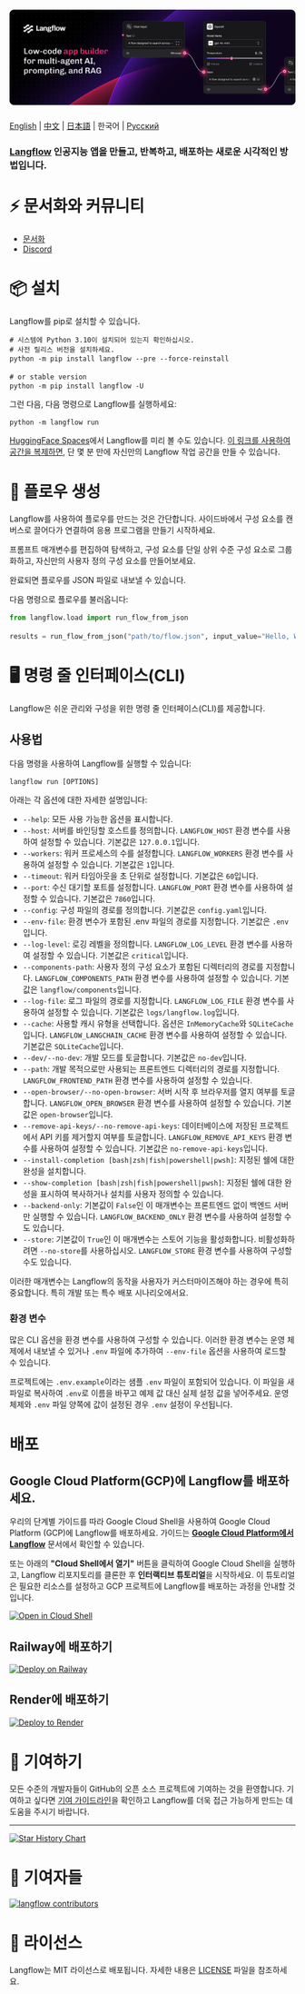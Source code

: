 <!-- markdownlint-disable MD030 -->

# [![Langflow](https://github.com/langflow-ai/langflow/blob/dev/docs/static/img/hero.png)](https://www.langflow.org)

[English](./README.md) | [中文](READMEs/README-ZH.md) | [日本語](READMEs/README-JA.md) | 한국어 | [Русский](READMEs/README-RUS.md)

### [Langflow](https://www.langflow.org) 인공지능 앱을 만들고, 반복하고, 배포하는 새로운 시각적인 방법입니다.

# ⚡️ 문서화와 커뮤니티

- [문서화](https://docs.langflow.org)
- [Discord](https://discord.com/invite/EqksyE2EX9)

# 📦 설치

Langflow를 pip로 설치할 수 있습니다.

```shell
# 시스템에 Python 3.10이 설치되어 있는지 확인하십시오.
# 사전 릴리스 버전을 설치하세요.
python -m pip install langflow --pre --force-reinstall

# or stable version
python -m pip install langflow -U
```

그런 다음, 다음 명령으로 Langflow를 실행하세요:

```shell
python -m langflow run
```

[HuggingFace Spaces](https://huggingface.co/spaces/Langflow/Langflow-Preview)에서 Langflow를 미리 볼 수도 있습니다. [이 링크를 사용하여 공간을 복제하면](https://huggingface.co/spaces/Langflow/Langflow-Preview?duplicate=true), 단 몇 분 만에 자신만의 Langflow 작업 공간을 만들 수 있습니다.

# 🎨 플로우 생성

Langflow를 사용하여 플로우를 만드는 것은 간단합니다. 사이드바에서 구성 요소를 캔버스로 끌어다가 연결하여 응용 프로그램을 만들기 시작하세요.

프롬프트 매개변수를 편집하여 탐색하고, 구성 요소를 단일 상위 수준 구성 요소로 그룹화하고, 자신만의 사용자 정의 구성 요소를 만들어보세요.

완료되면 플로우를 JSON 파일로 내보낼 수 있습니다.

다음 명령으로 플로우를 불러옵니다:

```python
from langflow.load import run_flow_from_json

results = run_flow_from_json("path/to/flow.json", input_value="Hello, World!")
```

# 🖥️ 명령 줄 인터페이스(CLI)

Langflow은 쉬운 관리와 구성을 위한 명령 줄 인터페이스(CLI)를 제공합니다.

## 사용법

다음 명령을 사용하여 Langflow를 실행할 수 있습니다:

```shell
langflow run [OPTIONS]
```

아래는 각 옵션에 대한 자세한 설명입니다:

- `--help`: 모든 사용 가능한 옵션을 표시합니다.
- `--host`: 서버를 바인딩할 호스트를 정의합니다. `LANGFLOW_HOST` 환경 변수를 사용하여 설정할 수 있습니다. 기본값은 `127.0.0.1`입니다.
- `--workers`: 워커 프로세스의 수를 설정합니다. `LANGFLOW_WORKERS` 환경 변수를 사용하여 설정할 수 있습니다. 기본값은 `1`입니다.
- `--timeout`: 워커 타임아웃을 초 단위로 설정합니다. 기본값은 `60`입니다.
- `--port`: 수신 대기할 포트를 설정합니다. `LANGFLOW_PORT` 환경 변수를 사용하여 설정할 수 있습니다. 기본값은 `7860`입니다.
- `--config`: 구성 파일의 경로를 정의합니다. 기본값은 `config.yaml`입니다.
- `--env-file`: 환경 변수가 포함된 .env 파일의 경로를 지정합니다. 기본값은 `.env`입니다.
- `--log-level`: 로깅 레벨을 정의합니다. `LANGFLOW_LOG_LEVEL` 환경 변수를 사용하여 설정할 수 있습니다. 기본값은 `critical`입니다.
- `--components-path`: 사용자 정의 구성 요소가 포함된 디렉터리의 경로를 지정합니다. `LANGFLOW_COMPONENTS_PATH` 환경 변수를 사용하여 설정할 수 있습니다. 기본값은 `langflow/components`입니다.
- `--log-file`: 로그 파일의 경로를 지정합니다. `LANGFLOW_LOG_FILE` 환경 변수를 사용하여 설정할 수 있습니다. 기본값은 `logs/langflow.log`입니다.
- `--cache`: 사용할 캐시 유형을 선택합니다. 옵션은 `InMemoryCache`와 `SQLiteCache`입니다. `LANGFLOW_LANGCHAIN_CACHE` 환경 변수를 사용하여 설정할 수 있습니다. 기본값은 `SQLiteCache`입니다.
- `--dev/--no-dev`: 개발 모드를 토글합니다. 기본값은 `no-dev`입니다.
- `--path`: 개발 목적으로만 사용되는 프론트엔드 디렉터리의 경로를 지정합니다. `LANGFLOW_FRONTEND_PATH` 환경 변수를 사용하여 설정할 수 있습니다.
- `--open-browser/--no-open-browser`: 서버 시작 후 브라우저를 열지 여부를 토글합니다. `LANGFLOW_OPEN_BROWSER` 환경 변수를 사용하여 설정할 수 있습니다. 기본값은 `open-browser`입니다.
- `--remove-api-keys/--no-remove-api-keys`: 데이터베이스에 저장된 프로젝트에서 API 키를 제거할지 여부를 토글합니다. `LANGFLOW_REMOVE_API_KEYS` 환경 변수를 사용하여 설정할 수 있습니다. 기본값은 `no-remove-api-keys`입니다.
- `--install-completion [bash|zsh|fish|powershell|pwsh]`: 지정된 쉘에 대한 완성을 설치합니다.
- `--show-completion [bash|zsh|fish|powershell|pwsh]`: 지정된 쉘에 대한 완성을 표시하여 복사하거나 설치를 사용자 정의할 수 있습니다.
- `--backend-only`: 기본값이 `False`인 이 매개변수는 프론트엔드 없이 백엔드 서버만 실행할 수 있습니다. `LANGFLOW_BACKEND_ONLY` 환경 변수를 사용하여 설정할 수도 있습니다.
- `--store`: 기본값이 `True`인 이 매개변수는 스토어 기능을 활성화합니다. 비활성화하려면 `--no-store`를 사용하십시오. `LANGFLOW_STORE` 환경 변수를 사용하여 구성할 수도 있습니다.

이러한 매개변수는 Langflow의 동작을 사용자가 커스터마이즈해야 하는 경우에 특히 중요합니다. 특히 개발 또는 특수 배포 시나리오에서요.

### 환경 변수

많은 CLI 옵션을 환경 변수를 사용하여 구성할 수 있습니다. 이러한 환경 변수는 운영 체제에서 내보낼 수 있거나 `.env` 파일에 추가하여 `--env-file` 옵션을 사용하여 로드할 수 있습니다.

프로젝트에는 `.env.example`이라는 샘플 `.env` 파일이 포함되어 있습니다. 이 파일을 새 파일로 복사하여 `.env`로 이름을 바꾸고 예제 값 대신 실제 설정 값을 넣어주세요. 운영 체제와 `.env` 파일 양쪽에 값이 설정된 경우 `.env` 설정이 우선됩니다.

# 배포

## Google Cloud Platform(GCP)에 Langflow를 배포하세요.

우리의 단계별 가이드를 따라 Google Cloud Shell을 사용하여 Google Cloud Platform (GCP)에 Langflow를 배포하세요. 가이드는 [**Google Cloud Platform에서 Langflow**](GCP_DEPLOYMENT.md) 문서에서 확인할 수 있습니다.

또는 아래의 **"Cloud Shell에서 열기"** 버튼을 클릭하여 Google Cloud Shell을 실행하고, Langflow 리포지토리를 클론한 후 **인터랙티브 튜토리얼**을 시작하세요. 이 튜토리얼은 필요한 리소스를 설정하고 GCP 프로젝트에 Langflow를 배포하는 과정을 안내할 것입니다.

[![Open in Cloud Shell](https://gstatic.com/cloudssh/images/open-btn.svg)](https://console.cloud.google.com/cloudshell/open?git_repo=https://github.com/langflow-ai/langflow&working_dir=scripts/gcp&shellonly=true&tutorial=walkthroughtutorial_spot.md)

## Railway에 배포하기

[![Deploy on Railway](https://railway.app/button.svg)](https://railway.app/template/JMXEWp?referralCode=MnPSdg)

## Render에 배포하기

<a href="https://render.com/deploy?repo=https://github.com/langflow-ai/langflow/tree/main">
<img src="https://render.com/images/deploy-to-render-button.svg" alt="Deploy to Render" />
</a>

# 👋 기여하기

모든 수준의 개발자들이 GitHub의 오픈 소스 프로젝트에 기여하는 것을 환영합니다. 기여하고 싶다면 [기여 가이드라인](./CONTRIBUTING.md)을 확인하고 Langflow를 더욱 접근 가능하게 만드는 데 도움을 주시기 바랍니다.

---

[![Star History Chart](https://api.star-history.com/svg?repos=langflow-ai/langflow&type=Timeline)](https://star-history.com/#langflow-ai/langflow&Date)

# 🌟 기여자들

[![langflow contributors](https://contrib.rocks/image?repo=langflow-ai/langflow)](https://github.com/langflow-ai/langflow/graphs/contributors)

# 📄 라이선스

Langflow는 MIT 라이선스로 배포됩니다. 자세한 내용은 [LICENSE](LICENSE) 파일을 참조하세요.

